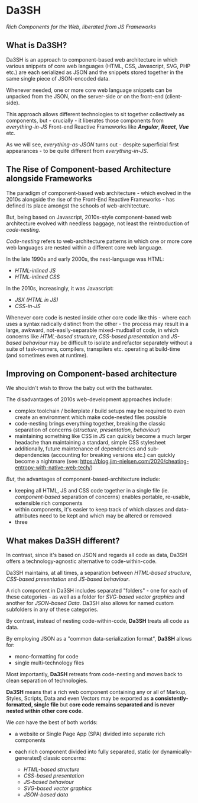 # Da3SH
*Rich Components for the Web, liberated from JS Frameworks*

## What is Da3SH?

Da3SH is an approach to component-based web architecture in which various snippets of core web languages (HTML, CSS, Javascript, SVG, PHP etc.) are each serialized as JSON and the snippets stored together in the same single piece of JSON-encoded data.

Whenever needed, one or more core web language snippets can be unpacked from the JSON, on the server-side or on the front-end (client-side).

This approach allows different technologies to sit together collectively as components, but - crucially - it liberates those components from *everything-in-JS* Front-end Reactive Frameworks like ***Angular***, ***React***, ***Vue*** etc.

As we will see, *everything-as-JSON* turns out - despite superficial first appearances - to be quite different from *everything-in-JS*.

## The Rise of Component-based Architecture alongside Frameworks

The paradigm of component-based web architecture - which evolved in the 2010s alongside the rise of the Front-End Reactive Frameworks - has defined its place amongst the schools of web-architecture.

But, being based on Javascript, 2010s-style component-based web architecture evolved with needless baggage, not least the reintroduction of *code-nesting*.

*Code-nesting* refers to web-architecture patterns in which one or more core web languages are nested within a different core web language.

In the late 1990s and early 2000s, the nest-language was HTML:

 - *HTML-inlined JS*
 - *HTML-inlined CSS*

In the 2010s, increasingly, it was Javascript:

 - *JSX (HTML in JS)*
 - *CSS-in-JS*

Whenever core code is nested inside other core code like this - where each uses a syntax radically distinct from the other - the process may result in a large, awkward, not-easily-separable mixed-mudball of code, in which concerns like *HTML-based structure*, *CSS-based presentation* and *JS-based behaviour* may be difficult to isolate and refactor separately without a suite of task-runners, compilers, transpilers etc. operating at build-time (and sometimes even at runtime).

## Improving on Component-based architecture

We shouldn't wish to throw the baby out with the bathwater.

The disadvantages of 2010s web-development approaches include:

 - complex toolchain / boilerplate / build setups may be required to even create an environment which make code-nested files possible
 - code-nesting brings everything together, breaking the classic separation of concerns (*structure*, *presentation*, *behaviour*)
 - maintaining something like CSS in JS can quickly become a much larger headache than maintaining a standard, simple CSS stylesheet
 - additionally, future maintenance of dependencies and sub-dependencies (accounting for breaking versions etc.) can quickly become a nightmare (see: https://blog.jim-nielsen.com/2020/cheating-entropy-with-native-web-tech/)

*But*, the advantages of component-based-architecture include:

 - keeping all HTML, JS and CSS code together in a single file (ie. *component-based* separation of concerns) enables portable, re-usable, extensible rich components
 - within components, it's easier to keep track of which classes and data-attributes need to be kept and which may be altered or removed
 - three

## What makes Da3SH different?
In contrast, since it's based on JSON and regards all code as data, Da3SH offers a technology-agnostic alternative to code-within-code.

Da3SH maintains, at all times, a separation between *HTML-based structure*, *CSS-based presentation* and *JS-based behaviour*.

A rich component in Da3SH includes separated "folders" - one for each of these categories - as well as a folder for *SVG-based vector graphics* and another for *JSON-based Data*. Da3SH also allows for named custom subfolders in any of these categories.

By contrast, instead of nesting code-within-code, **Da3SH** treats all code as data.

By employing JSON as a "common data-serialization format", **Da3SH** allows for:

- mono-formatting for code
- single multi-technology files

Most importantly, **Da3SH** retreats from code-nesting and moves back to clean separation of technologies.

**Da3SH** means that a rich web component containing any or all of Markup, Styles, Scripts, Data and even Vectors may be exported as **a consistently-formatted, single file** but **core code remains separated and is never nested within other core code**.

We *can* have the best of both worlds:

 - a website or Single Page App (SPA) divided into separate rich components
 - each rich component divided into fully separated, static (or dynamically-generated) classic concerns:

   - *HTML-based structure*
   - *CSS-based presentation*
   - *JS-based behaviour*
   - *SVG-based vector graphics*
   - *JSON-based data*
